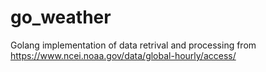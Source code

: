# go_weather
Golang implementation of data retrival and processing from https://www.ncei.noaa.gov/data/global-hourly/access/
